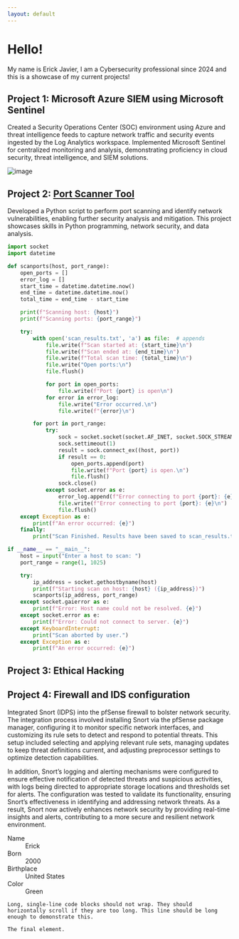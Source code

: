 ```yaml
---
layout: default
---
```


# **Hello!**
My name is Erick Javier, I am a Cybersecurity professional since 2024 and this is a showcase of my current projects!

## Project 1: Microsoft Azure SIEM using Microsoft Sentinel

Created a Security Operations Center (SOC) environment using Azure and threat intelligence feeds to capture network traffic and security events ingested by the Log Analytics workspace. Implemented Microsoft Sentinel for centralized monitoring and analysis, demonstrating proficiency in cloud security, threat intelligence, and SIEM solutions.

![image](https://github.com/user-attachments/assets/d0d854e9-7f18-4b54-98a3-cc7935268e9e)

## Project 2: [Port Scanner Tool](https://github.com/ericksjavier/portfolio.github.io/blob/main/C23C12.py)

Developed a Python script to perform port scanning and identify network vulnerabilities, enabling further security analysis and mitigation. This project showcases skills in Python programming, network security, and data analysis.

```python
import socket
import datetime

def scanports(host, port_range):
    open_ports = []
    error_log = []
    start_time = datetime.datetime.now()
    end_time = datetime.datetime.now()
    total_time = end_time - start_time

    print(f"Scanning host: {host}")
    print(f"Scanning ports: {port_range}")

    try:
        with open('scan_results.txt', 'a') as file:  # appends
            file.write(f"Scan started at: {start_time}\n")
            file.write(f"Scan ended at: {end_time}\n")
            file.write(f"Total scan time: {total_time}\n")
            file.write("Open ports:\n")
            file.flush()

            for port in open_ports:
                file.write(f"Port {port} is open\n")
            for error in error_log:
                file.write("Error occurred.\n")
                file.write(f"{error}\n")

        for port in port_range:
            try:
                sock = socket.socket(socket.AF_INET, socket.SOCK_STREAM)
                sock.settimeout(1)
                result = sock.connect_ex((host, port))
                if result == 0:
                    open_ports.append(port)
                    file.write(f"Port {port} is open.\n")
                    file.flush()
                sock.close()
            except socket.error as e:
                error_log.append(f"Error connecting to port {port}: {e}")
                file.write(f"Error connecting to port {port}: {e}\n")
                file.flush()
    except Exception as e:
        print(f"An error occurred: {e}")
    finally:
        print("Scan Finished. Results have been saved to scan_results.txt")

if __name__ == "__main__":
    host = input("Enter a host to scan: ")
    port_range = range(1, 1025)

    try:
        ip_address = socket.gethostbyname(host)
        print(f"Starting scan on host: {host} ({ip_address})")
        scanports(ip_address, port_range)
    except socket.gaierror as e:
        print(f"Error: Host name could not be resolved. {e}")
    except socket.error as e:
        print(f"Error: Could not connect to server. {e}")
    except KeyboardInterrupt:
        print("Scan aborted by user.")
    except Exception as e:
        print(f"An error occurred: {e}")
```
## Project 3: Ethical Hacking

## Project 4: Firewall and IDS configuration

Integrated Snort (IDPS) into the pfSense firewall to bolster network security. The integration process involved installing Snort via the pfSense package manager, configuring it to monitor specific network interfaces, and customizing its rule sets to detect and respond to potential threats. This setup included selecting and applying relevant rule sets, managing updates to keep threat definitions current, and adjusting preprocessor settings to optimize detection capabilities.

In addition, Snort’s logging and alerting mechanisms were configured to ensure effective notification of detected threats and suspicious activities, with logs being directed to appropriate storage locations and thresholds set for alerts. The configuration was tested to validate its functionality, ensuring Snort’s effectiveness in identifying and addressing network threats. As a result, Snort now actively enhances network security by providing real-time insights and alerts, contributing to a more secure and resilient network environment.



<dl>
<dt>Name</dt>
<dd>Erick</dd>
<dt>Born</dt>
<dd>2000</dd>
<dt>Birthplace</dt>
<dd>United States</dd>
<dt>Color</dt>
<dd>Green</dd>
</dl>

```
Long, single-line code blocks should not wrap. They should horizontally scroll if they are too long. This line should be long enough to demonstrate this.
```

```
The final element.
```

